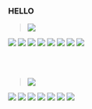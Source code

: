 ### HELLO

> <img src="https://img.shields.io/badge/W3C-005A9C?style=flat-square&logo=w3c&logoColor=white"/>
<img src="https://img.shields.io/badge/HTML5-E34F26?style=flat-square&logo=html5&logoColor=white"/>
<img src="https://img.shields.io/badge/CSS3-1572B6?style=flat-square&logo=css3&logoColor=white"/>
<img src="https://img.shields.io/badge/SASS-CC6699?style=flat-square&logo=sass&logoColor=white"/>
<img src="https://img.shields.io/badge/Java%20Script-F7DF1E?style=flat-square&logo=javascript&logoColor=black"/>
<img src="https://img.shields.io/badge/Type%20Script-3178C6?style=flat-square&logo=typescript&logoColor=white"/>
<img src="https://img.shields.io/badge/j%20Query-0769AD?style=flat-square&logo=jquery&logoColor=white"/>
<img src="https://img.shields.io/badge/Angular%20JS-E23237?style=flat-square&logo=angularjs&logoColor=white"/>    
<img src="https://img.shields.io/badge/React-black?style=flat-square&logo=react&logoColor=61DAFB&fontColor=61DAFB"/>   

<br /><br />

> <img src="https://img.shields.io/badge/MarkDown-000000?style=flat-square&logo=markdown&logoColor=white"/>
<img src="https://img.shields.io/badge/Visual%20Studio%20Code-007ACC?style=flat-square&logo=visualstudiocode&logoColor=white"/>
<img src="https://img.shields.io/badge/GitHub-181717?style=flat-square&logo=github&logoColor=white"/>
<img src="https://img.shields.io/badge/GitLab-FC6D26?style=flat-square&logo=gitlab&logoColor=white"/>
<img src="https://img.shields.io/badge/Figma-F24E1E?style=flat-square&logo=figma&logoColor=white"/>
<img src="https://img.shields.io/badge/File%20Zilla-BF0000?style=flat-square&logo=filezilla&logoColor=white"/>
<img src="https://img.shields.io/badge/Adobe%20Photoshop-31A8FF?style=flat-square&logo=adobephotoshop&logoColor=white"/>
<img src="https://img.shields.io/badge/Adobe%20XD-FF61F6?style=flat-square&logo=adobexd&logoColor=white"/>

<!--
**Energyhee/Energyhee** is a ✨ _special_ ✨ repository because its `README.md` (this file) appears on your GitHub profile.

Here are some ideas to get you started:

- 🔭 I’m currently working on ...
- 🌱 I’m currently learning ...
- 👯 I’m looking to collaborate on ...
- 🤔 I’m looking for help with ...
- 💬 Ask me about ...
- 📫 How to reach me: ...
- 😄 Pronouns: ...
- ⚡ Fun fact: ...
-->
